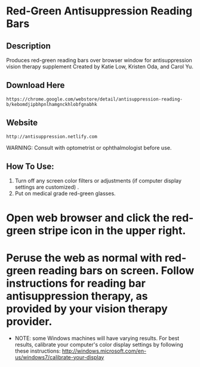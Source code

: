 # Red-Green Antisuppression Reading Bars

## Description
Produces red-green reading bars over browser window for antisuppression vision therapy supplement
Created by Katie Low, Kristen Oda, and Carol Yu. 

## Download Here
```
https://chrome.google.com/webstore/detail/antisuppression-reading-b/kebomdjipbhpnlhamgnckhlobfgnabhk
```

## Website
```
http://antisuppression.netlify.com
```

WARNING: Consult with optometrist or ophthalmologist before use. 

## How To Use:
1. Turn off any screen color filters or adjustments (if computer display settings are customized) .
2. Put on medical grade red-green glasses.
# Open web browser and click the red-green stripe icon in the upper right.
# Peruse the web as normal with red-green reading bars on screen. Follow instructions for reading bar antisuppression therapy, as provided by your vision therapy provider.
* NOTE: some Windows machines will have varying results. For best results, calibrate your computer's color display settings by following these instructions: http://windows.microsoft.com/en-us/windows7/calibrate-your-display
